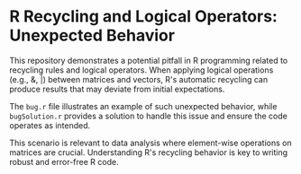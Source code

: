 # R Recycling and Logical Operators: Unexpected Behavior

This repository demonstrates a potential pitfall in R programming related to recycling rules and logical operators.  When applying logical operations (e.g., &, |) between matrices and vectors, R's automatic recycling can produce results that may deviate from initial expectations.

The `bug.r` file illustrates an example of such unexpected behavior, while `bugSolution.r` provides a solution to handle this issue and ensure the code operates as intended.

This scenario is relevant to data analysis where element-wise operations on matrices are crucial. Understanding R's recycling behavior is key to writing robust and error-free R code.